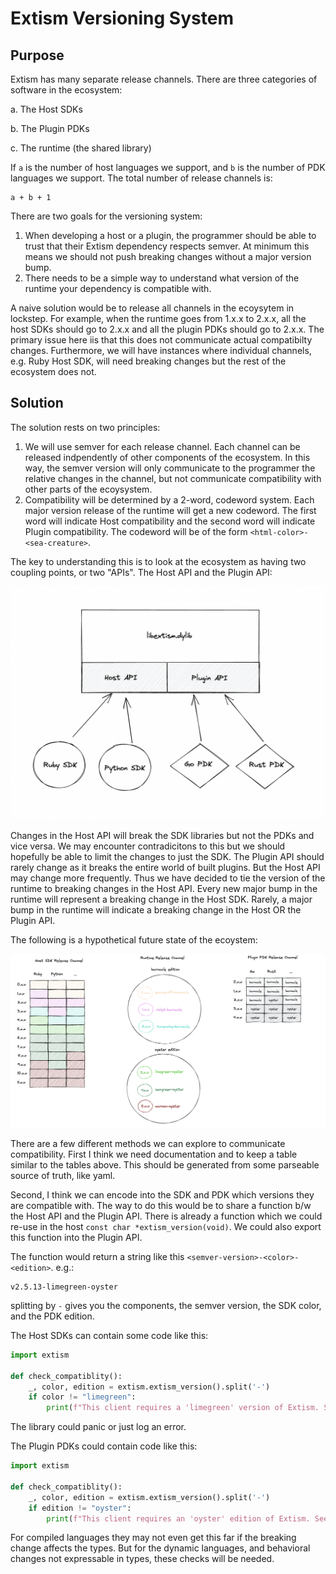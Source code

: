#  Extism Versioning System

## Purpose

Extism has many separate release channels. There are three categories of software in the ecosystem:

a. The Host SDKs

b. The Plugin PDKs

c. The runtime (the shared library)

If `a` is the number of host languages we support, and `b` is the number of PDK languages we support. The total number of release channels is:

```
a + b + 1
```

There are two goals for the versioning system:

1. When developing a host or a plugin, the programmer should be able to trust that their Extism dependency respects semver. At minimum this means we should not push breaking changes without a major version bump.
2. There needs to be a simple way to understand what version of the runtime your dependency is compatible with.

A naive solution would be to release all channels in the ecoysytem in lockstep. For example, when the runtime goes from 1.x.x to 2.x.x, all the host SDKs should go to 2.x.x and all the plugin PDKs should go to 2.x.x. The primary issue here iis that this does not communicate actual compatibilty changes. Furthermore, we will have instances where individual channels, e.g. Ruby Host SDK, will need breaking changes but the rest of the ecosystem does not. 

## Solution

The solution rests on two principles:

1. We will use semver for each release channel. Each channel can be released indpendently of other components of the ecosystem. In this way, the semver version will only communicate to the programmer the relative changes in the channel, but not communicate compatibility with other parts of the ecoysystem.
2. Compatibility will be determined by a 2-word, codeword system. Each major version release of the runtime will get a new codeword. The first word will indicate Host compatibility and the second word will indicate Plugin compatibility. The codeword will be of the form `<html-color>-<sea-creature>`.

The key to understanding this is to look at the ecosystem as having two coupling points, or two "APIs". The Host API and the Plugin API:

![libextism coupling](content/005-coupling.png)

Changes in the Host API will break the SDK libraries but not the PDKs and vice versa. We may encounter contradicitons to this but we should hopefully be able to limit the changes to just the SDK. The Plugin API should rarely change as it breaks the entire world of built plugins. But the Host API may change more frequently. Thus we have decided to tie the version of the runtime to breaking changes in the Host API. Every new major bump in the runtime will represent a breaking change in the Host SDK. Rarely, a major bump in the runtime will indicate a breaking change in the Host OR the Plugin API. 

The following is a hypothetical future state of the ecoystem:

![Versioning Table](content/005-versioning.png)

There are a few different methods we can explore to communicate compatibility. First I think we need documentation and to keep a table similar to the tables above. This should be generated from some parseable source of truth, like yaml.

Second, I think we can encode into the SDK and PDK which versions they are compatible with. The way to do this would be to share a function b/w the Host API and the Plugin API. There is already a function which we could re-use in the host `const char *extism_version(void)`. We could also export this function into the Plugin API.

The function would return a string like this `<semver-version>-<color>-<edition>`. e.g.:

```
v2.5.13-limegreen-oyster
```

splitting by `-` gives you the components, the semver version, the SDK color, and the PDK edition.

The Host SDKs can contain some code like this:

```python
import extism

def check_compatiblity():
    _, color, edition = extism.extism_version().split('-')
    if color != "limegreen":
        print(f"This client requires a 'limegreen' version of Extism. See the docs here: https://extism.org/compatibility#python-sdk")
```

The library could panic or just log an error.

The Plugin PDKs could contain code like this:

```python
import extism

def check_compatiblity():
    _, color, edition = extism.extism_version().split('-')
    if edition != "oyster":
        print(f"This client requires an 'oyster' edition of Extism. See the docs here: https://extism.org/compatibility#python-sdk")
```

For compiled languages they may not even get this far if the breaking change affects the types. But for the dynamic languages, and behavioral changes not expressable in types, these checks will be needed.